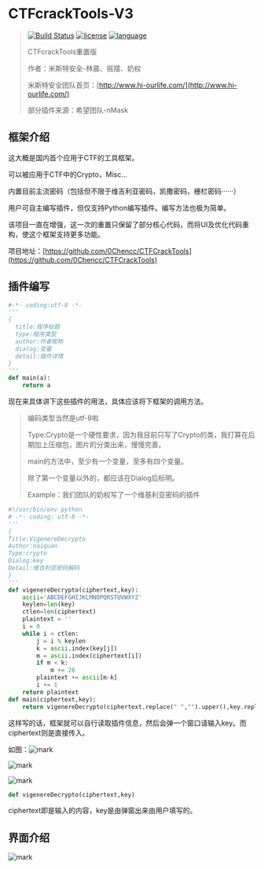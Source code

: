 # CTFcrackTools-V3
>[![Build Status](https://travis-ci.org/0Chencc/CTFCrackTools.svg?branch=master)](https://travis-ci.org/0Chencc/CTFCrackTools)
[![license](https://img.shields.io/github/license/mashape/apistatus.svg)]()
[![language](https://img.shields.io/badge/language-java-orange.svg)]()
>
> CTFcrackTools重置版
>
> 作者：米斯特安全-林晨、摇摆、奶权
>
> 米斯特安全团队首页：[http://www.hi-ourlife.com/](http://www.hi-ourlife.com/)
>
> 部分插件来源：希望团队-nMask

## 框架介绍

这大概是国内首个应用于CTF的工具框架。

可以被应用于CTF中的Crypto，Misc...

内置目前主流密码（包括但不限于维吉利亚密码，凯撒密码，栅栏密码······）

用户可自主编写插件，但仅支持Python编写插件。编写方法也极为简单。

该项目一直在增强，这一次的重置只保留了部分核心代码，而将UI及优化代码重构，使这个框架支持更多功能。

项目地址：[https://github.com/0Chencc/CTFCrackTools](https://github.com/0Chencc/CTFCrackTools)

## 插件编写

```Python
#-*- coding:utf-8 -*-
'''
{
  title:程序标题
  type:程序类型
  author:作者昵称
  dialog:变量
  detail:插件详情
}
'''
def main(a):
    return a
```

现在来具体讲下这些插件的用法，具体应该将下框架的调用方法。

> 编码类型当然是utf-8啦
>
> Type:Crypto是一个硬性要求，因为我目前只写了Crypto的类，我打算在后期加上压缩包，图片的分类出来，慢慢完善。
>
> main的方法中，至少有一个变量，至多有四个变量。
>
> 除了第一个变量以外的，都应该在Dialog后标明。
>
> Example：我们团队的奶权写了一个维基利亚密码的插件

```Python
#!/usr/bin/env python
# -*- coding: utf-8 -*-
'''
{
Title:VigenereDecrypto
Author:naiquan
Type:crypto
Dialog:key
Detail:维吉利亚密码解码
}
'''
def vigenereDecrypto(ciphertext,key):
    ascii='ABCDEFGHIJKLMNOPQRSTUVWXYZ'
    keylen=len(key)
    ctlen=len(ciphertext)
    plaintext = ''
    i = 0
    while i < ctlen:
        j = i % keylen
        k = ascii.index(key[j])
        m = ascii.index(ciphertext[i])
        if m < k:
            m += 26
        plaintext += ascii[m-k]
        i += 1
    return plaintext
def main(ciphertext,key):
    return vigenereDecrypto(ciphertext.replace(" ","").upper(),key.replace(" ","").upper())
```

这样写的话，框架就可以自行读取插件信息，然后会弹一个窗口请输入key。而ciphertext则是直接传入。

如图：![mark](http://oqz4ehyp7.bkt.clouddn.com/blog/20170720/200626242.png)

![mark](http://oqz4ehyp7.bkt.clouddn.com/blog/20170720/200644681.png)

![mark](http://oqz4ehyp7.bkt.clouddn.com/blog/20170720/200655482.png)

```Python
def vigenereDecrypto(ciphertext,key)
```

ciphertext即是输入的内容，key是由弹窗出来由用户填写的。

## 界面介绍

![mark](http://oqz4ehyp7.bkt.clouddn.com/blog/20170720/195650029.gif)
